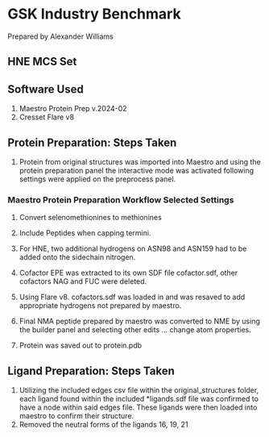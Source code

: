 # GSK Industry Benchmark
Prepared by Alexander Williams
## HNE MCS Set
## Software Used
1. Maestro Protein Prep v.2024-02
2. Cresset Flare v8
## Protein Preparation: Steps Taken
1. Protein from original structures was imported into Maestro and using the protein preparation panel the interactive mode was activated following settings were applied on the preprocess panel.
### Maestro Protein Preparation Workflow Selected Settings
   1. Convert selenomethionines to methionines
   2. Include Peptides when capping termini.
   3. For HNE, two additional hydrogens on ASN98 and ASN159 had to be added onto the sidechain nitrogen.

1. Cofactor EPE was extracted to its own SDF file cofactor.sdf, other cofactors NAG and FUC were deleted.
2. Using Flare v8. cofactors.sdf was loaded in and was resaved to add appropriate hydrogens not prepared by maestro.
3. Final NMA peptide prepared by maestro was converted to NME by using the builder panel and selecting other edits ... change atom properties.
4. Protein was saved out to protein.pdb

## Ligand Preparation: Steps Taken
1. Utilizing the included edges csv file within the original_structures folder, each ligand found within the included *ligands.sdf file was confirmed to have a node within said edges file. These ligands were then loaded into maestro to confirm their structure.
2. Removed the neutral forms of the ligands 16, 19, 21
